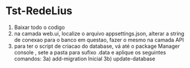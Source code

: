 # Tst-RedeLius

1) Baixar todo o codigo
2) na camada web.ui, localize o arquivo appsettings.json,  alterar a string de conexao para o banco em questao, fazer o mesmo na camada API
3) para ter o script de criacao do database, vá até o package Manager console , sete a pasta para sufixo .data e aplique os seguintes comandos:
   3a) add-migration Inicial
   3b) update-database
